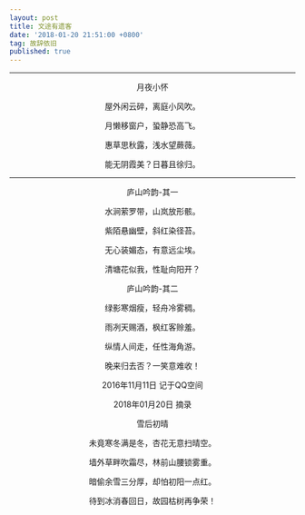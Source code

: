 ```yaml
---
layout: post
title: 文途有遗客
date: '2018-01-20 21:51:00 +0800'
tag: 故辞依旧
published: true
---
```

-----------------------------------------
<p align="center">月夜小怀</p>
<p align="center">屋外闲云碎，离庭小风吹。</p>
<p align="center">月懒移窗户，蛩静恐高飞。</p>
<p align="center">惠草思秋露，浅水望蕨薇。</p>
<p align="center">能无阴霞美？日暮且徐归。</p>


-----------------------------------------
<p align="center">庐山吟韵-其一</p>
<p align="center">水涧萦罗带，山岚放形骸。</p>
<p align="center">紫陌悬幽壁，斜红染径苔。</p>
<p align="center">无心装媚态，有意远尘埃。</p>
<p align="center">清塘花似我，性耻向阳开？</p>


<p align="center">庐山吟韵-其二</p>
<p align="center">绿影寒烟瘦，轻舟冷雾稠。</p>
<p align="center">雨冽天赐酒，枫红客赊羞。</p>
<p align="center">纵情人间走，任性海角游。</p>
<p align="center">晚来归去否？一笑意难收！</p>

<p align="center">2016年11月11日 记于QQ空间</p>
<p align="center">2018年01月20日 摘录</p>


<p align="center">雪后初晴</p>
<p align="center">未竟寒冬满是冬，杏花无意扫晴空。</p>
<p align="center">墙外草畔吹霜尽，林前山腰锁雾重。</p>
<p align="center">暗偷余雪三分厚，却怕初阳一点红。</p>
<p align="center">待到冰消春回日，故园枯树再争荣！</p>

